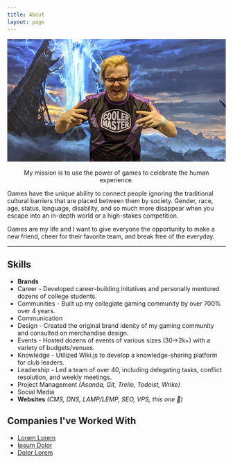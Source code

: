 ```yaml
---
title: About
layout: page
---
```

![Profile Image](/assets/images/prof.png)

<p style="text-align:center"><span class="evidence">My mission is to use the power of games to celebrate the human experience.</span></p>

Games have the unique ability to connect people ignoring the traditional cultural barriers that are placed between them by society. Gender, race, age, status, language, disability, and so much more disappear when you escape into an in-depth world or a high-stakes competition.

Games are my life and I want to give everyone the opportunity to make a new friend, cheer for their favorite team, and break free of the everyday.

---

## Skills
- <span style="font-weight: bold">Brands</span>
- Career - Developed career-building initatives and personally mentored dozens of college students.
- Communities - Built up my collegiate gaming community by over 700% over 4 years.
- Communication
- Design - Created the original brand idenity of my gaming community and consulted on merchandise design.
- Events - Hosted dozens of events of various sizes (30->2k+) with a variety of budgets/venues.
- Knowledge - Utilized Wiki.js to develop a knowledge-sharing platform for club leaders.
- Leadership - Led a team of over 40, including delegating tasks, conflict resolution, and weekly meetings.
- Project Management *(Asanda, Git, Trello, Todoist, Wrike)*
- Social Media
- **Websites** *(CMS, DNS, LAMP/LEMP, SEO, VPS, this one 👀)*


<h2>Companies I've Worked With</h2>

<ul>
	<li><a href="https://github.com/">Lorem Lorem</a></li>
	<li><a href="https://github.com/">Ipsum Dolor</a></li>
	<li><a href="https://github.com/">Dolor Lorem</a></li>
</ul>
